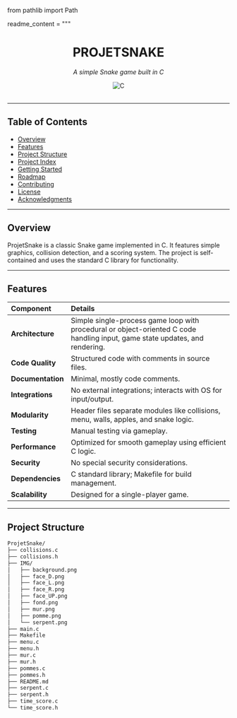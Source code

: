 from pathlib import Path

readme_content = """<div id="top">

<!-- HEADER STYLE: CLASSIC -->

<div align="center">

# PROJETSNAKE

<em>A simple Snake game built in C</em>

<!-- BADGES -->

<img src="https://img.shields.io/badge/C-A8B9CC.svg?style=default&logo=C&logoColor=black" alt="C">

</div>
<br>

---

## Table of Contents

* [Overview](#overview)
* [Features](#features)
* [Project Structure](#project-structure)
* [Project Index](#project-index)
* [Getting Started](#getting-started)
* [Roadmap](#roadmap)
* [Contributing](#contributing)
* [License](#license)
* [Acknowledgments](#acknowledgments)

---

## Overview

ProjetSnake is a classic Snake game implemented in C. It features simple graphics, collision detection, and a scoring system. The project is self-contained and uses the standard C library for functionality.

---

## Features

| Component         | Details                                                                                                                      |
| :---------------- | :--------------------------------------------------------------------------------------------------------------------------- |
| **Architecture**  | Simple single-process game loop with procedural or object-oriented C code handling input, game state updates, and rendering. |
| **Code Quality**  | Structured code with comments in source files.                                                                               |
| **Documentation** | Minimal, mostly code comments.                                                                                               |
| **Integrations**  | No external integrations; interacts with OS for input/output.                                                                |
| **Modularity**    | Header files separate modules like collisions, menu, walls, apples, and snake logic.                                         |
| **Testing**       | Manual testing via gameplay.                                                                                                 |
| **Performance**   | Optimized for smooth gameplay using efficient C logic.                                                                       |
| **Security**      | No special security considerations.                                                                                          |
| **Dependencies**  | C standard library; Makefile for build management.                                                                           |
| **Scalability**   | Designed for a single-player game.                                                                                           |

---

## Project Structure

```sh
ProjetSnake/
├── collisions.c
├── collisions.h
├── IMG/
│   ├── background.png
│   ├── face_D.png
│   ├── face_L.png
│   ├── face_R.png
│   ├── face_UP.png
│   ├── fond.png
│   ├── mur.png
│   ├── pomme.png
│   └── serpent.png
├── main.c
├── Makefile
├── menu.c
├── menu.h
├── mur.c
├── mur.h
├── pommes.c
├── pommes.h
├── README.md
├── serpent.c
├── serpent.h
├── time_score.c
└── time_score.h
